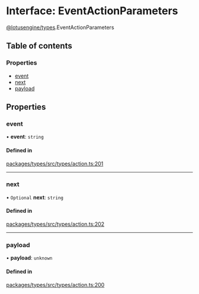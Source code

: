 # Interface: EventActionParameters

[@lotusengine/types](../wiki/@lotusengine.types).EventActionParameters

## Table of contents

### Properties

- [event](../wiki/@lotusengine.types.EventActionParameters#event)
- [next](../wiki/@lotusengine.types.EventActionParameters#next)
- [payload](../wiki/@lotusengine.types.EventActionParameters#payload)

## Properties

### event

• **event**: `string`

#### Defined in

[packages/types/src/types/action.ts:201](https://github.com/lotusengine/sdk/blob/f1f5297/packages/types/src/types/action.ts#L201)

___

### next

• `Optional` **next**: `string`

#### Defined in

[packages/types/src/types/action.ts:202](https://github.com/lotusengine/sdk/blob/f1f5297/packages/types/src/types/action.ts#L202)

___

### payload

• **payload**: `unknown`

#### Defined in

[packages/types/src/types/action.ts:200](https://github.com/lotusengine/sdk/blob/f1f5297/packages/types/src/types/action.ts#L200)
